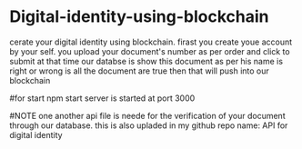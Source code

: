 # Digital-identity-using-blockchain
 cerate your digital identity using blockchain. firast you create youe account by your self. 
 you upload your document's number as per order and click to submit at that time our databse is show this document as per his name is     right or wrong is all the document are true then that will push into our blockchain  
 
#for start
 npm start 
 server is started at port 3000
 
 #NOTE
 one another api file is neede for the verification of your document through our database.
 this is also upladed in my github repo 
  name: API for digital identity
